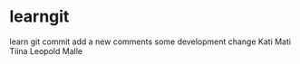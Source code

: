 # learngit
learn git commit 
add a new comments
some development change
Kati
Mati
Tiina
Leopold
Malle